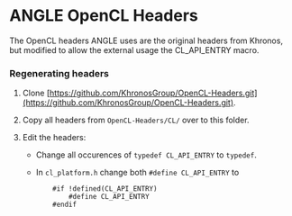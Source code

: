 # ANGLE OpenCL Headers

The OpenCL headers ANGLE uses are the original headers from Khronos, but modified to allow the external usage the CL_API_ENTRY macro.

### Regenerating headers

1. Clone [https://github.com/KhronosGroup/OpenCL-Headers.git](https://github.com/KhronosGroup/OpenCL-Headers.git).
1. Copy all headers from `OpenCL-Headers/CL/` over to this folder.
1. Edit the headers:

   * Change all occurences of `typedef CL_API_ENTRY` to `typedef`.
   * In `cl_platform.h` change both `#define CL_API_ENTRY` to

        ```
            #if !defined(CL_API_ENTRY)
                #define CL_API_ENTRY
            #endif
        ```
